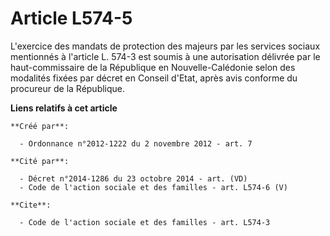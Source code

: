 # Article L574-5

L'exercice des mandats de protection des majeurs par les services sociaux mentionnés à l'article L. 574-3 est soumis à une
autorisation délivrée par le haut-commissaire de la République en Nouvelle-Calédonie selon des modalités fixées par décret en
Conseil d'Etat, après avis conforme du procureur de la République.

**Liens relatifs à cet article**

	**Créé par**:

	  - Ordonnance n°2012-1222 du 2 novembre 2012 - art. 7

	**Cité par**:

	  - Décret n°2014-1286 du 23 octobre 2014 - art. (VD)
	  - Code de l'action sociale et des familles - art. L574-6 (V)

	**Cite**:

	  - Code de l'action sociale et des familles - art. L574-3
